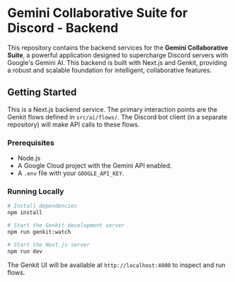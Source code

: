 # Gemini Collaborative Suite for Discord - Backend

This repository contains the backend services for the **Gemini Collaborative Suite**, a powerful application designed to supercharge Discord servers with Google's Gemini AI. This backend is built with Next.js and Genkit, providing a robust and scalable foundation for intelligent, collaborative features.

## Getting Started

This is a Next.js backend service. The primary interaction points are the Genkit flows defined in `src/ai/flows/`. The Discord bot client (in a separate repository) will make API calls to these flows.

### Prerequisites

- Node.js
- A Google Cloud project with the Gemini API enabled.
- A `.env` file with your `GOOGLE_API_KEY`.

### Running Locally

```bash
# Install dependencies
npm install

# Start the Genkit development server
npm run genkit:watch

# Start the Next.js server
npm run dev
```

The Genkit UI will be available at `http://localhost:4000` to inspect and run flows.
